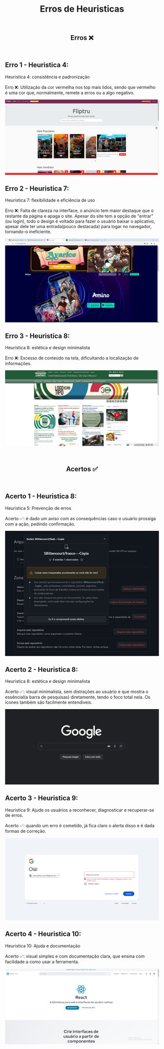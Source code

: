 <h1 align="center"> Erros de Heuristicas </h1>
<br>

<h2 align="center"> Erros ❌</h2>

<br>

## Erro 1 - Heuristica 4:

Heuristica 4: consistência e padronização
<br><br>
Erro ❌: Utilização da cor vermelha nos top mais lidos, sendo que vermelho é uma cor que, normalmente, remete a erros ou a algo negativo.

![Site fliptru.com](https://github.com/SBittencourt/Bertoti/blob/main/ihc/imagens/erro4.png)


## Erro 2 - Heuristica 7:

Heuristica 7: flexibilidade e eficiência de uso
<br><br>
Erro ❌: Falta de clareza na interface, o anúncio tem maior destaque que o restante da página e apaga o site. Apesar do site tem a opção de "entrar"(ou login), todo o design é voltado para fazer o usuário baixar o aplicativo, apesar dele ter uma entrada(pouco destacada) para logar no navegador, tornando-o ineficiente.

![Site amino.com](https://github.com/SBittencourt/Bertoti/blob/main/ihc/imagens/erro1.png)

## Erro 3 - Heuristica 8:

Heuristica 8: estética e design minimalista
<br><br>
Erro ❌: Excesso de conteúdo na tela, dificultando a localização de informações.

![Site unifesp](https://github.com/SBittencourt/Bertoti/blob/main/ihc/imagens/erro7.png)

<br>

<h2 align="center"> Acertos ✅</h2>

<br>

## Acerto 1 - Heuristica 8:

Heuristica 5: Prevenção de erros
<br><br>
Acerto ✅: é dado um aviso com as consequências caso o usuário prossiga com a ação, pedindo confirmação.

![Site github](https://github.com/SBittencourt/Bertoti/blob/main/ihc/imagens/Acerto05.png)

## Acerto 2 - Heuristica 8:

Heuristica 8: estética e design minimalista
<br><br>
Acerto ✅: visual minimalista, sem distrações ao usuário e que mostra o essêncial(a barra de pesquisas) diretamente, tendo o foco total nela. Os ícones também são facilmente entendiveis.

![Site google](https://github.com/SBittencourt/Bertoti/blob/main/ihc/imagens/acerto8.png)

## Acerto 3 - Heuristica 9:

Heuristica 9: Ajude os usuários a reconhecer, diagnosticar e recuperar-se de erros.
<br><br>
Acerto ✅: quando um erro é cometido, já fica claro o alerta disso e é dada formas de correção.

![Site login gmail](https://github.com/SBittencourt/Bertoti/blob/main/ihc/imagens/Acerto09.png)

## Acerto 4 - Heuristica 10:

Heuristica 10: Ajuda e documentação
<br><br>
Acerto ✅: visual simples e com documentação clara, que ensina com facilidade a como usar a ferramenta.

![Site react](https://github.com/SBittencourt/Bertoti/blob/main/ihc/imagens/Acerto10.png)


